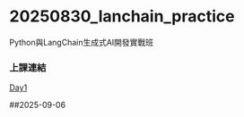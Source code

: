 # 20250830_lanchain_practice
Python與LangChain生成式AI開發實戰班
### 上課連結

 [Day1](https://www.youtube.com/watch?v=3jto8z9DNc8)
 
##2025-09-06
